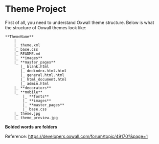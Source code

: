 # Theme Project

First of all, you need to understand Oxwall theme structure. Below is what the structure of Oxwall themes look like:

```
**ThemeName**
    |
    |_ theme.xml
    |_ base.css
    |_ README.md
    |_ **images**
    |_ **master_pages**
       |_ blank.html
       |_ dndindex.html.html
       |_ general.html.html
       |_ html_document.html
       |_ admin.html
    |_ **decorators**
    |_ **mobile**
        |_ **fonts**
        |_ **images**
        |_ **master_pages**
        |_ base.css
    |_ theme.jpg
    |_ theme_preview.jpg
```

**Bolded words are folders**


Reference: <https://developers.oxwall.com/forum/topic/49170?&page=1>
